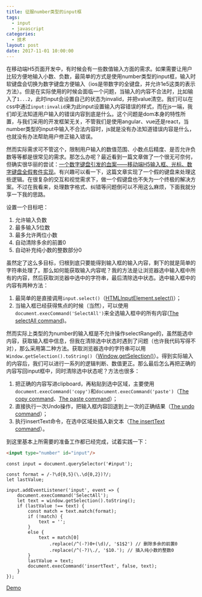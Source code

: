 ```yaml
---
title: 征服number类型的input框
tags:
  - input
  - javascript
categories:
  - 技术
layout: post
date: 2017-11-01 10:00:00
---
```


在移动端H5页面开发中，有时候会有一些数值输入方面的需求。如果需要让用户比较方便地输入小数、负数，最简单的方式是使用number类型的input框，输入时软键盘会切换为数字键盘方便输入（ios是带数字的全键盘，并允许1e5这类的表示方法）。但是在实际使用的时候会面临一个问题，当输入的内容不合法时，比如输入了`1...2`，此时input会设置自己的状态为invalid，并把value清空。我们可以在css中通过`input:invalid`来为此input设置输入内容错误的样式，而在js一端，我们却无法知道用户输入的错误内容到底是什么。这个问题是dom本身的特性所置，与我们采用的开发框架无关，不管我们是使用angular、vue还是react，当number类型的input中输入不合法内容时，js就是没有办法知道错误内容是什么，也就没有办法帮助用户修正输入错误。

然而实际需求可不管这个，限制用户输入的数值范围、小数点后精度、是否允许负数等等都是很常见的需求。那怎么办呢？最近看到一篇文章做了一个很无可奈何，但确实很华丽的尝试：[一个数字键盘引发的血案——移动端H5输入框、光标、数字键盘全假套件实现](https://zhuanlan.zhihu.com/p/30360629)。有兴趣可以看一下，这篇文章实现了一个假的键盘来处理这些逻辑。在很复杂的交互和视觉需求下，做一个假键盘也不失为一个终极的解决方案。不过在我看来，处理数字格式、纠错等问题倒可以不用这么麻烦，下面我就分享一下我的思路。

设置一个目标吧：
1. 允许输入负数
2. 最多输入5位数
3. 最多允许两位小数
4. 自动清除多余的前置0
5. 自动补充纯小数的整数部分0

虽然定了这么多目标，归根到底只要能得到输入框的输入内容，剩下的就是简单的字符串处理了。那么如何能获取输入内容呢？我的方法是让浏览器选中输入框中所有的内容，然后获取浏览器中选中的字符串，最后清除选中状态。选中输入框中的内容有两种方法：
1. 最简单的是直接调用`input.select()`（[HTMLInputElement.select()](https://developer.mozilla.org/en-US/docs/Web/API/HTMLInputElement/select)）；
2. 当输入框已经获得焦点的时候（当然），可以使用`document.execCommand('SelectAll')`来全选输入框中的所有内容([The selectAll command](https://w3c.github.io/editing/execCommand.html#the-selectall-command))。

然而实际上类型的为number的输入框是不允许操作selectRange的，虽然能选中内容，获取输入框中信息，但我在清除选中状态时遇到了问题（也许我代码写得不对），那么采用第二种方法。获取浏览器选中的字符串可以用`Window.getSelection().toString()`（[Window.getSelection()](https://developer.mozilla.org/en-US/docs/Web/API/Window/getSelection)）。得到实际输入的内容后，我们可以进行一系列的逻辑判断、数值更正。那么最后怎么再把正确的内容写回input框中，同时清除选中状态呢？方法也很多：

1. 把正确的内容写进clipboard，再粘贴到选中区域，主要使用`document.execCommand('copy')`和`document.execCommand('paste')`（[The copy command](https://w3c.github.io/editing/execCommand.html#the-copy-command)、[The paste command](https://w3c.github.io/editing/execCommand.html#the-paste-command)）；
2. 直接执行一次Undo操作，把输入框内容回退到上一次的正确结果（[The undo command](https://w3c.github.io/editing/execCommand.html#the-undo-command)）；
3. 执行insertText命令，在选中区域处插入新文本（[The insertText command](https://w3c.github.io/editing/execCommand.html#the-inserttext-command)）。

到这里基本上所需要的准备工作都已经完成，试着实践一下：

```html
<input type="number" id="input"/>
```

```javascript{7,20}
const input = document.querySelector('#input');

const format = /-?\d{0,5}(\.\d{0,2})?/;
let lastValue;

input.addEventListener('input', event => {
    document.execCommand('SelectAll');
    let text = window.getSelection().toString();
    if (lastValue !== text) {
        const match = text.match(format);
        if (!match) {
            text = '';
        }
        else {
            text = match[0]
                .replace(/^(-?)0+(\d)/, '$1$2') // 删除多余的前置0
                .replace(/^(-?)\./, '$10.'); // 插入纯小数的整数0
        }
        lastValue = text;
        document.execCommand('insertText', false, text);
    }
});
```

[Demo](https://jsbin.com/deqonurilu/edit?html,js,output)
